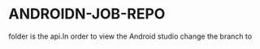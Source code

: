 # ANDROIDN-JOB-REPO
<Final> folder is the api.In order to view the Android studio change the branch to <Projo>
